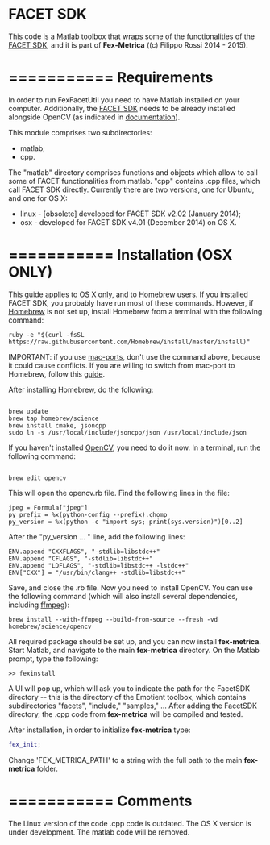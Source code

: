 FACET SDK 
===========

This code is a [Matlab](www.mathworks.com) toolbox that wraps some of the functionalities of the [FACET SDK](http://www.emotient.com), and it is part of **Fex-Metrica** ((c) Filippo Rossi 2014 - 2015).

===========
Requirements
===========

In order to run FexFacetUtil you need to have Matlab installed on your computer. Additionally, the [FACET SDK](http://www.emotient.com) needs to be already installed alongside OpenCV (as indicated in [documentation](../../../README.md)).

This module comprises two subdirectories:

 * matlab;
 * cpp.

The "matlab" directory comprises functions and objects which allow to call some of FACET functionalities from matlab. "cpp" contains .cpp files, which call FACET SDK directly. Currently there are two versions, one for Ubuntu, and one for OS X:

 * linux - [obsolete] developed for FACET SDK v2.02 (January 2014);
 * osx - developed for FACET SDK v4.01 (December 2014) on OS X.

===========
Installation (OSX ONLY)
===========

This guide applies to OS X only, and to [Homebrew](http://brew.sh) users. If you installed FACET SDK, you probably have run most of these commands. However, if [Homebrew](http://brew.sh) is not set up, install Homebrew from a terminal with the following command:

```
ruby -e "$(curl -fsSL https://raw.githubusercontent.com/Homebrew/install/master/install)"

```

IMPORTANT: if you use [mac-ports](https://www.macports.org), don't use the command above, because it could cause conflicts. If you are willing to switch from mac-port to Homebrew, follow this [guide](http://guide.macports.org/chunked/installing.macports.uninstalling.html).

After installing Homebrew, do the following:

```

brew update
brew tap homebrew/science
brew install cmake, jsoncpp
sudo ln -s /usr/local/include/jsoncpp/json /usr/local/include/json

```

If you haven't installed [OpenCV](http://opencv.org), you need to do it now. In a terminal, run the following command:


```

brew edit opencv

```

This will open the opencv.rb file. Find the following lines in the file:

```
jpeg = Formula["jpeg"]
py_prefix = %x(python-config --prefix).chomp
py_version = %x(python -c "import sys; print(sys.version)")[0..2]
```

After the "py_version ... " line, add the following lines:

```
ENV.append "CXXFLAGS", "-stdlib=libstdc++"
ENV.append "CFLAGS", "-stdlib=libstdc++"
ENV.append "LDFLAGS", "-stdlib=libstdc++ -lstdc++"
ENV["CXX"] = "/usr/bin/clang++ -stdlib=libstdc++"
```

Save, and close the .rb file. Now you need to install OpenCV. You can use the following command (which will also install several dependencies, including [ffmpeg](https://www.ffmpeg.org)):

```
brew install --with-ffmpeg --build-from-source --fresh -vd homebrew/science/opencv
```

All required package should be set up, and you can now install **fex-metrica**. Start Matlab, and navigate to the main **fex-metrica** directory. On the Matlab prompt, type the following:

```
>> fexinstall
```

A UI will pop up, which will ask you to indicate the path for the FacetSDK directory -- this is the directory of the Emotient toolbox, which contains subdirectories "facets", "include," "samples," ... After adding the FacetSDK directory, the .cpp code from **fex-metrica** will be compiled and tested.

After installation, in order to initialize **fex-metrica** type:

```Matlab
fex_init;
```

Change 'FEX_METRICA_PATH' to a string with the full path to the main **fex-metrica** folder.


===========
Comments
===========

The Linux version of the code .cpp code is outdated. The OS X version is under development. The matlab code will be removed.